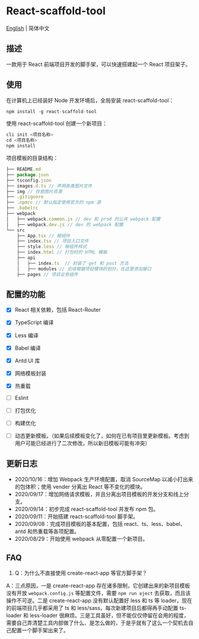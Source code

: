 # React-scaffold-tool

[English](https://github.com/DangoSky/react-scaffold-tool/blob/master/README_en.md) | 简体中文

## 描述

一款用于 React 前端项目开发的脚手架，可以快速搭建起一个 React 项目架子。

## 使用

在计算机上已经装好 Node 开发环境后，全局安装 react-scaffold-tool：

```js
npm install -g react-scaffold-tool
```

使用 react-scaffold-tool 创建一个新项目：

```js
cli init <项目名称>
cd <项目名称>
npm install
```

项目模板的目录结构：

```js
├── README.md
├── package.json
├── tsconfig.json
├── images.d.ts // 声明各类图片文件
├── img // 存放图片资源
├── .gitignore
├── .npmrc // 默认指定使用官方的 npm 源
├── .babelrc
├── webpack
│   ├── webpack.common.js // dev 和 prod 的公共 webpack 配置
│   ├── webpack.dev.js // dev 的 webpack 配置
└── src
    ├── App.tsx // 根组件
    ├── index.tsx // 项目入口文件
    ├── style.less // 根组件样式
    ├── index.html // 打包时的 HTML 模板
    ├── api 
    │   ├── index.ts  // 封装了 get 和 post 方法
    │   ├── modules // 后续根据项目模块的划分，在这里添加接口
    ├── pages // 项目业务组件
```

## 配置的功能

- [x] React 相关依赖，包括 React-Router
- [x] TypeScript 编译
- [x] Less 编译
- [x] Babel 编译
- [x] Antd UI 库
- [x] 网络模板封装
- [x] 热重载
- [ ] Eslint
- [ ] 打包优化
- [ ] 构建优化
- [ ] 动态更新模板。（如果后续模板变化了，如何在已有项目里更新模板。考虑到用户可能已经进行了二次修改，所以新旧模板可能有冲突）


## 更新日志

- 2020/10/16：增加 Webpack 生产环境配置，取消 SourceMap 以减小打出来的包体积；使用 vender 分离出 React 等不变化的模块。
- 2020/09/17：增加网络请求模板，并且分离出项目模板的开发分支和线上分支。
- 2020/09/14：初步完成 react-scaffold-tool 并发布 npm 包。
- 2020/09/11：开始搭建 react-scaffold-tool 脚手架。
- 2020/09/08：完成项目模板的基本配置，包括 react、ts、less、babel、antd 和热重载等各项配置。
- 2020/08/29：开始使用 webpack 从零配置一个新项目。


## FAQ

1. Q：为什么不直接使用 create-react-app 等官方脚手架？

A：三点原因，一是 create-react-app 存在诸多限制，它创建出来的新项目模板没有开放 `webpack.config.js` 等配置文件，需要 `npm run eject` 去获取，而且该操作不可逆。二是 create-react-app 没有默认配置好 less 和 ts 等 loader，现在的前端项目几乎都采用了 ts 和 less/sass，每次新建项目后都得再手动配置 ts-loader 和 less-loader 很麻烦。三是工具虽好，但不能仅仅停留在会用的程度，需要自己弄清楚工具内部做了什么、是怎么做的，于是乎就有了这么一个契机去自己配置一个脚手架出来了。
